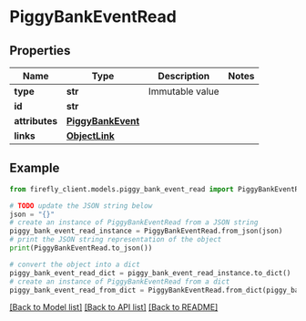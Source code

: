# PiggyBankEventRead


## Properties

Name | Type | Description | Notes
------------ | ------------- | ------------- | -------------
**type** | **str** | Immutable value | 
**id** | **str** |  | 
**attributes** | [**PiggyBankEvent**](PiggyBankEvent.md) |  | 
**links** | [**ObjectLink**](ObjectLink.md) |  | 

## Example

```python
from firefly_client.models.piggy_bank_event_read import PiggyBankEventRead

# TODO update the JSON string below
json = "{}"
# create an instance of PiggyBankEventRead from a JSON string
piggy_bank_event_read_instance = PiggyBankEventRead.from_json(json)
# print the JSON string representation of the object
print(PiggyBankEventRead.to_json())

# convert the object into a dict
piggy_bank_event_read_dict = piggy_bank_event_read_instance.to_dict()
# create an instance of PiggyBankEventRead from a dict
piggy_bank_event_read_from_dict = PiggyBankEventRead.from_dict(piggy_bank_event_read_dict)
```
[[Back to Model list]](../README.md#documentation-for-models) [[Back to API list]](../README.md#documentation-for-api-endpoints) [[Back to README]](../README.md)


